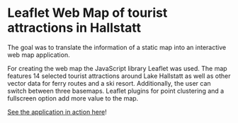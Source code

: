 # Leaflet Web Map of tourist attractions in Hallstatt

The goal was to translate the information of a static map into an interactive web map application.

For creating the web map the JavaScript library Leaflet was used. The map features 14 selected tourist attractions around Lake Hallstatt as well as other vector data for ferry routes and a ski resort. Additionally, the user can switch between three basemaps. Leaflet plugins for point clustering and a fullscreen option add more value to the map.

[See the application in action here](https://nelsonschaefer.github.io/LeafletWebMapHallstatt/)!
